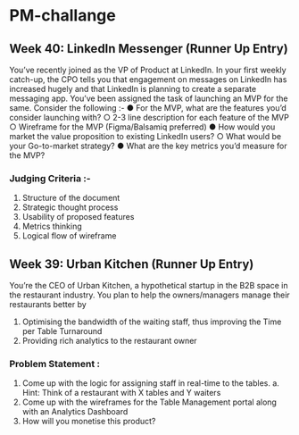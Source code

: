 # PM-challange

## Week 40: LinkedIn Messenger (Runner Up Entry)

You’ve recently joined as the VP of Product at LinkedIn.
In your first weekly catch-up, the CPO tells you that engagement on messages on LinkedIn has
increased hugely and that LinkedIn is planning to create a separate messaging app. You’ve
been assigned the task of launching an MVP for the same.
Consider the following :-
● For the MVP, what are the features you’d consider launching with?
○ 2-3 line description for each feature of the MVP
○ Wireframe for the MVP (Figma/Balsamiq preferred)
● How would you market the value proposition to existing LinkedIn users?
○ What would be your Go-to-market strategy?
● What are the key metrics you’d measure for the MVP?


### Judging Criteria :-
1. Structure of the document
2. Strategic thought process
3. Usability of proposed features
4. Metrics thinking
5. Logical flow of wireframe


## Week 39: Urban Kitchen (Runner Up Entry)

You’re the CEO of Urban Kitchen, a hypothetical startup in the B2B space in the restaurant
industry.
You plan to help the owners/managers manage their restaurants better by
1. Optimising the bandwidth of the waiting staff, thus improving the Time per Table
Turnaround
2. Providing rich analytics to the restaurant owner

### Problem Statement :
1. Come up with the logic for assigning staff in real-time to the tables.
a. Hint: Think of a restaurant with X tables and Y waiters
2. Come up with the wireframes for the Table Management portal along with an Analytics
Dashboard
3. How will you monetise this product?

